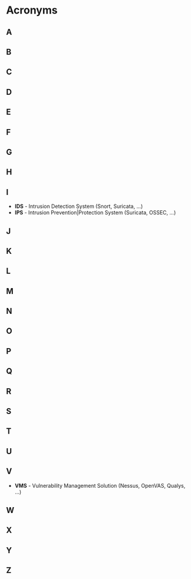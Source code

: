 # Acronyms

## A

## B

## C

## D

## E

## F

## G

## H

## I

- **IDS** - Intrusion Detection System (Snort, Suricata, ...)
- **IPS** - Intrusion Prevention|Protection System (Suricata, OSSEC, ...)

## J

## K

## L

## M

## N

## O

## P

## Q

## R

## S

## T

## U

## V

- **VMS** - Vulnerability Management Solution (Nessus, OpenVAS, Qualys, ...)

## W

## X

## Y

## Z